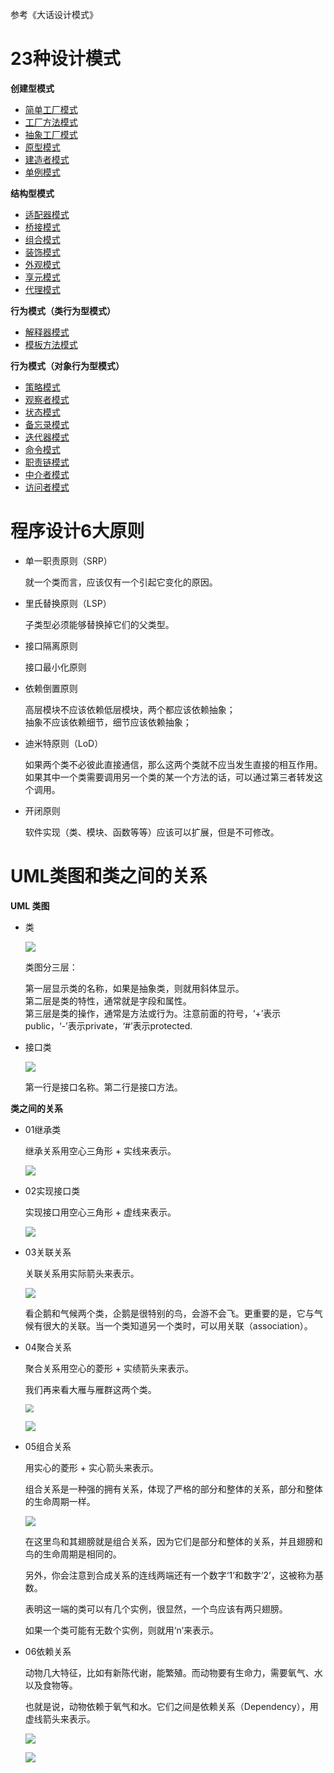 参考《大话设计模式》

# 23种设计模式

**创建型模式**

- [简单工厂模式](src/designpattern/creation/factory/simple/Calculator.java)
- [工厂方法模式](src/designpattern/creation/factory/method/FactoryClient.java)
- [抽象工厂模式](src/designpattern/creation/factory/abstraction/Client.java)
- [原型模式](src/designpattern/creation/prototype/PrototypeClient.java)
- [建造者模式](src/designpattern/creation/builder/BuilderClient.java)
- [单例模式](src/designpattern/creation/singleton/SingletonClient.java)

**结构型模式**

- [适配器模式](src/designpattern/structural/adapter/AdapterClient.java)
- [桥接模式](src/designpattern/structural/bridge/BridgeClient.java)
- [组合模式](src/designpattern/structural/composite/CompositeClient.java)
- [装饰模式](src/designpattern/structural/decorator/DecoratorClient.java)
- [外观模式](src/designpattern/structural/facade/FacadeClient.java)
- [享元模式](src/designpattern/structural/flyweight/FlyWeightClient.java)
- [代理模式](src/designpattern/structural/proxy/ProxyClient.java)

**行为模式（类行为型模式）**

- [解释器模式](src/designpattern/behavioral/interpreter/InterpreterClient.java)
- [模板方法模式](src/designpattern/behavioral/template/TemplateClient.java)

**行为模式（对象行为型模式）**

- [策略模式](src/designpattern/behavioral/strategy/StrategyClient.java)
- [观察者模式](src/designpattern/behavioral/observer/ObserverClient.java)
- [状态模式](src/designpattern/behavioral/state/StateClient.java)
- [备忘录模式](src/designpattern/behavioral/memento/MementoClient.java)
- [迭代器模式](src/designpattern/behavioral/iterator/IteratorClient.java)
- [命令模式](src/designpattern/behavioral/command/CommandClient.java)
- [职责链模式](src/designpattern/behavioral/responsibilitychain/Client.java)
- [中介者模式](src/designpattern/behavioral/mediator/MediatorClient.java)
- [访问者模式](src/designpattern/behavioral/visitor/VisitorClient.java)

# 程序设计6大原则

- 单一职责原则（SRP）

  就一个类而言，应该仅有一个引起它变化的原因。

- 里氏替换原则（LSP）

  子类型必须能够替换掉它们的父类型。

- 接口隔离原则

  接口最小化原则

- 依赖倒置原则

  高层模块不应该依赖低层模块，两个都应该依赖抽象；<br>抽象不应该依赖细节，细节应该依赖抽象；

- 迪米特原则（LoD）

  如果两个类不必彼此直接通信，那么这两个类就不应当发生直接的相互作用。如果其中一个类需要调用另一个类的某一个方法的话，可以通过第三者转发这个调用。

- 开闭原则

  软件实现（类、模块、函数等等）应该可以扩展，但是不可修改。

# UML类图和类之间的关系

**UML 类图**

- 类

  ![](images/wpsED7E.tmp.jpg)

  类图分三层：

  第一层显示类的名称，如果是抽象类，则就用斜体显示。<br>第二层是类的特性，通常就是字段和属性。<br>第三层是类的操作，通常是方法或行为。注意前面的符号，‘+’表示public，‘-’表示private，‘#’表示protected.

- 接口类

  ![](images/wpsED7F.tmp.jpg)

  第一行是接口名称。第二行是接口方法。

**类之间的关系**

- 01继承类

  继承关系用空心三角形 + 实线来表示。

  ![](images/wpsED91.tmp.jpg)

- 02实现接口类

  实现接口用空心三角形 + 虚线来表示。

  ![](images/wpsEDA1.tmp.jpg)

- 03关联关系

  关联关系用实际箭头来表示。

  ![](images/wpsEDA2.tmp.jpg)

  看企鹅和气候两个类，企鹅是很特别的鸟，会游不会飞。更重要的是，它与气候有很大的关联。当一个类知道另一个类时，可以用关联（association）。

- 04聚合关系

  聚合关系用空心的菱形 + 实绩箭头来表示。

  我们再来看大雁与雁群这两个类。

  <img src="images/wpsEDB3.tmp.jpg" style="zoom:80%;" />

  ![](images/wpsEDB4.tmp.jpg)

- 05组合关系

  用实心的菱形 + 实心箭头来表示。

  组合关系是一种强的拥有关系，体现了严格的部分和整体的关系，部分和整体的生命周期一样。

  ![](images/wpsEDC5.tmp.jpg)

  在这里鸟和其翅膀就是组合关系，因为它们是部分和整体的关系，并且翅膀和鸟的生命周期是相同的。

  另外，你会注意到合成关系的连线两端还有一个数字‘1’和数字‘2’，这被称为基数。

  表明这一端的类可以有几个实例，很显然，一个鸟应该有两只翅膀。

  如果一个类可能有无数个实例，则就用‘n’来表示。

- 06依赖关系

  动物几大特征，比如有新陈代谢，能繁殖。而动物要有生命力，需要氧气、水以及食物等。

  也就是说，动物依赖于氧气和水。它们之间是依赖关系（Dependency），用虚线箭头来表示。

  ![](images/wpsEDC6.tmp.jpg)

  ![](images/wpsEDD6.tmp.jpg)

